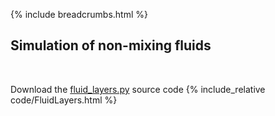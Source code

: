 {% include breadcrumbs.html %}

## Simulation of non-mixing fluids

<div class="header_line"><br/></div>

Download the [fluid_layers.py](code/fluid_layers.py) source code
{% include_relative code/FluidLayers.html %}



